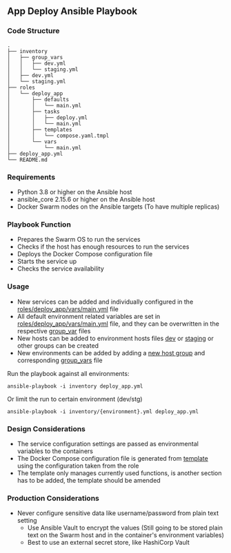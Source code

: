 ## App Deploy Ansible Playbook

### Code Structure

```
.
├── inventory
│   ├── group_vars
│   │   ├── dev.yml
│   │   └── staging.yml
│   ├── dev.yml
│   └── staging.yml
├── roles
│   └── deploy_app
│       ├── defaults
│       │   └── main.yml
│       ├── tasks
│       │   ├── deploy.yml
│       │   └── main.yml
│       ├── templates
│       │   └── compose.yaml.tmpl
│       └── vars
│           └── main.yml
├── deploy_app.yml
└── README.md
```

### Requirements
- Python 3.8 or higher on the Ansible host
- ansible_core 2.15.6 or higher on the Ansible host
- Docker Swarm nodes on the Ansible targets (To have multiple replicas)

### Playbook Function
- Prepares the Swarm OS to run the services
- Checks if the host has enough resources to run the services
- Deploys the Docker Compose configuration file
- Starts the service up
- Checks the service availability

### Usage
- New services can be added and individually configured in the [roles/deploy_app/vars/main.yml](https://github.com/CSimpiFoN/finnet-ansible/tree/main/roles/deploy_app/vars/main.yml) file
- All default environment related variables are set in [roles/deploy_app/vars/main.yml](https://github.com/CSimpiFoN/finnet-ansible/tree/main/roles/deploy_app/vars/main.yml) file, and they can be overwritten in the respective [group_var](https://github.com/CSimpiFoN/finnet-ansible/tree/main/inventory/group_vars) files
- New hosts can be added to environment hosts files [dev](https://github.com/CSimpiFoN/finnet-ansible/tree/main/inventory/dev.yml) or [staging](https://github.com/CSimpiFoN/finnet-ansible/tree/main/inventory/staging.yml) or other groups can be created
- New environments can be added by adding a [new host group](https://github.com/CSimpiFoN/finnet-ansible/tree/main/inventory) and corresponding [group_vars](https://github.com/CSimpiFoN/finnet-ansible/tree/main/inventory/group_vars) file

Run the playbook against all environments:
```
ansible-playbook -i inventory deploy_app.yml
```
Or limit the run to certain environment (dev/stg)
```
ansible-playbook -i inventory/{environment}.yml deploy_app.yml
```

### Design Considerations
- The service configuration settings are passed as environmental variables to the containers
- The Docker Compose configuration file is generated from [template](https://github.com/CSimpiFoN/finnet-ansible/tree/main/roles/deploy_app/templates/compose.yaml.tmpl) using the configuration taken from the role
- The template only manages currently used functions, is another section has to be added, the template should be amended

### Production Considerations
- Never configure sensitive data like username/password from plain text setting
  - Use Ansible Vault to encrypt the values (Still going to be stored plain text on the Swarm host and in the container's environment variables)
  - Best to use an external secret store, like HashiCorp Vault
